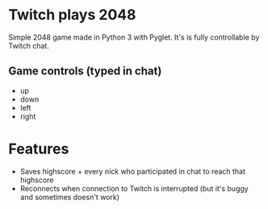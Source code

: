 # Twitch plays 2048
Simple 2048 game made in Python 3 with Pyglet.
It's is fully controllable by Twitch chat.
## Game controls (typed in chat)
- up
- down
- left
- right
# Features
- Saves highscore + every nick who participated in chat to reach that highscore
- Reconnects when connection to Twitch is interrupted (but it's buggy and sometimes doesn't work)
